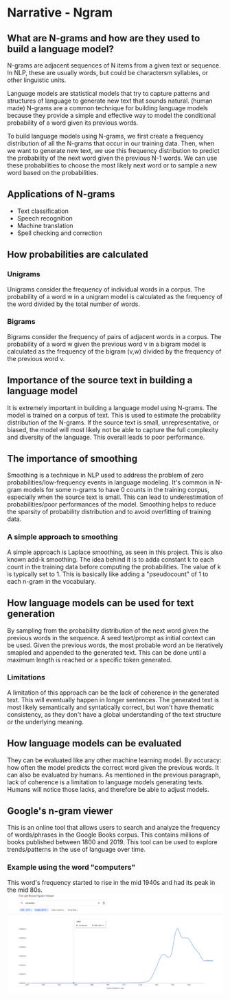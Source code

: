 # Narrative - Ngram

## What are N-grams and how are they used to build a language model?
N-grams are adjacent sequences of N items from a given text or sequence.
In NLP, these are usually words, but could be charactersm syllables, or other linguistic units.

Language models are statistical models that try to capture patterns and structures of language to generate new text that sounds natural. (human made)
N-grams are a common technique for building language models because they provide a simple and effective way to model the conditional probability of a word given its previous words.

To build language models using N-grams, we first create a frequency distribution of all the N-grams that occur in our training data.
Then, when we want to generate new text, we use this frequency distribution to predict the probability of the next word given the previous N-1 words.
We can use these probabilities to choose the most likely next word or to sample a new word based on the probabilities.

## Applications of N-grams
- Text classification
- Speech recognition
- Machine translation
- Spell checking and correction

## How probabilities are calculated
### Unigrams
Unigrams consider the frequency of individual words in a corpus.
The probability of a word w in a unigram model is calculated as the frequency of the word divided by the total number of words.

### Bigrams
Bigrams consider the frequency of pairs of adjacent words in a corpus.
The probability of a word w given the previous word v in a bigram model is calculated as the frequency of the bigram (v,w) divided by the frequency of the previous word v.

## Importance of the source text in building a language model
It is extremely important in building a language model using N-grams.
The model is trained on a corpus of text. This is used to estimate the probability distribution of the N-grams.
If the source text is small, unrepresentative, or biased, the model will most likely not be able to capture the full complexity and diversity of the language.
This overall leads to poor performance.

## The importance of smoothing
Smoothing is a technique in NLP used to address the problem of zero probabilities/low-frequency events in language modeling.
It's common in N-gram models for some n-grams to have 0 counts in the training corpus, especially when the source text is small.
This can lead to underestimation of probabilities/poor performances of the model.
Smoothing helps to reduce the sparsity of probability distribution and to avoid overfitting of training data.

### A simple approach to smoothing
A simple approach is Laplace smoothing, as seen in this project.
This is also known add-k smoothing. The idea behind it is to adda constant k to each count in the training data before computing the probabilities.
The value of k is typically set to 1. This is basically like adding a "pseudocount" of 1 to each n-gram in the vocabulary.

## How language models can be used for text generation
By sampling from the probability distribution of the next word given the previous words in the sequence.
A seed text/prompt as initial context can be used. Given the previous words, the most probable word an be iteratively smapled and appended to the generated text.
This can be done until a maximum length is reached or a specific token generated.

### Limitations
A limitation of this approach can be the lack of coherence in the generated text. This will eventually happen in longer sentences.
The generated text is most likely semantically and syntatically correct, but won't have thematic consistency, as they don't have a global understanding of the text structure or the underlying meaning.

## How language models can be evaluated
They can be evaluated like any other machine learning model. By accuracy: how often the model predicts the correct word given the previous words.
It can also be evaluated by humans. As mentioned in the previous paragraph, lack of coherence is a limitation to language models generating texts.
Humans will notice those lacks, and therefore be able to adjust models.

## Google's n-gram viewer
This is an online tool that allows users to search and analyze the frequency of words/phrases in the Google Books corpus. This contains millions of books published between 1800 and 2019.
This tool can be used to explore trends/patterns in the use of language over time.

### Example using the word "computers"
This word's frequency started to rise in the mid 1940s and had its peak in the mid 80s.
![](Google-n-gram.png)